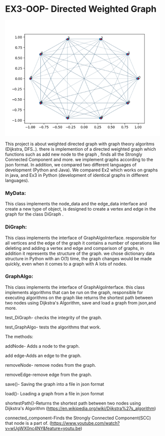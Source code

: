 
# EX3-OOP- Directed Weighted Graph

![image](https://github.com/guyShimoni/Directed-Weighted-Graph-ex3-oop/blob/main/doc/G_10_80_1.png)

This project is about weighted directed graph with graph theory algoritms (Dijkstra, DFS..).
there is implemention of a directed weighted graph which functions such as add new node to the graph , finds all the Strongly Connected Component and more.
we implement graphs according to the json format.
In addition, we compared two different languages of development (Python and Java).
We compared Ex2 which works on graphs in java, and Ex3 in Python (development of identical graphs in different languages).

### MyData: 
This class implements the node_data and the edge_data interface and create a new type of object,
is designed to create a vertex and edge in the graph for the class DiGraph .

### DiGraph:
This class implements the interface of GraphAlgoInterface. responsible for all vertices and the edge of the graph it contains a number of operations like deleting and adding a vertex and edge and comparison of graphs, in addition it represents the structure of the graph. we chose dictionary data structure in Python with an O(1) time, the graph changes would be made quickly, even when it comes to a graph with A lots of nodes.

### GraphAlgo:
This class implements the interface of GraphAlgoInterface.
this class implements algorithms that can be run on the graph, responsible for executing algorithms on the graph like returns the shortest path between two nodes using Dijkstra's Algorithm, save and load a graph from json,and more.

test_DiGraph- checks the integrity of the graph.

test_GraphAlgo- tests the algorithms that work.

The methods:

addNode- Adds a node to the graph.

add edge-Adds an edge to the graph.

removeNode- remove nodes from the graph.

removeEdge-remove edge from the graph.

save()- Saving the graph into a file in json format

load()- Loading a graph from a file in json format

shortestPath()-Returns the shortest path between two nodes using Dijkstra's Algorithm (https://en.wikipedia.org/wiki/Dijkstra%27s_algorithm)

connected_component-Finds the Strongly Connected Component(SCC) that node is a part of.
(https://www.youtube.com/watch?v=wUgWX0nc4NY&feature=youtu.be) 


